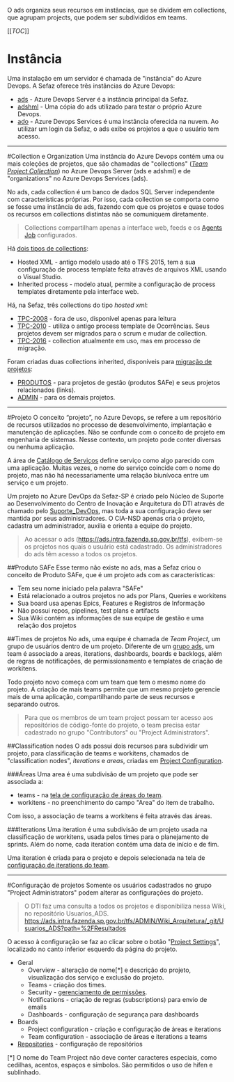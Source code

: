 O ads organiza seus recursos em instâncias, que se dividem em collections, que agrupam projects, que podem ser subdivididos em teams.

[[_TOC_]]

# Instância
Uma instalação em um servidor é chamada de "instância" do Azure Devops.
A Sefaz oferece três instâncias do Azure Devops:
- [ads](https://ads.intra.fazenda.sp.gov.br/tfs) - Azure Devops Server é a instância principal da Sefaz.
- [adshml](https://adshml.intra.fazenda.sp.gov.br/tfs/) - Uma cópia do ads utilizado para testar o próprio Azure Devops.
- [ado](https://dev.azure.com/) - Azure Devops Services é uma instância oferecida na nuvem. Ao utilizar um login da Sefaz, o ads exibe os projetos a que o usuário tem acesso.

---

#Collection e Organization
Uma instância do Azure Devops contém uma ou mais coleções de projetos, que são chamadas de "collections" ([_Team Project Collection_](https://ads.intra.fazenda.sp.gov.br/tfs/ADMIN/_settings/projects)) no Azure Devops Server (ads e adshml) e de "organizations" no Azure Devops Services (ads).

No ads, cada collection é um banco de dados SQL Server independente com características próprias.
Por isso, cada collection se comporta como se fosse uma instância de ads, fazendo com que os projetos e quase todos os recursos em collections distintas não se comuniquem diretamente.

> Collections compartilham apenas  a interface web, feeds e os [Agents Job](/Wiki-de-Arquitetura-e-Padrões-do-DTI/Biblioteca/Operações/Agent-Job) configurados. 

Há [dois tipos de collections](https://docs.microsoft.com/en-us/azure/devops/organizations/settings/work/inheritance-versus-hosted-xml?view=azure-devops):
- Hosted XML - antigo modelo usado até o TFS 2015, tem a sua configuração de process template feita através de arquivos XML usando o Visual Studio. 
- Inherited process - modelo atual, permite a configuração de process templates diretamente pela interface web.

Há, na Sefaz, três collections do tipo _hosted xml_:
- [TPC-2008](https://ads.intra.fazenda.sp.gov.br/tfs/TPC-2008) - fora de uso, disponível apenas para leitura
- [TPC-2010](https://ads.intra.fazenda.sp.gov.br/tfs/TPC-2010) - utiliza o antigo process template de Ocorrências. Seus projetos devem ser migrados para o scrum e mudar de collection.
- [TPC-2016](https://ads.intra.fazenda.sp.gov.br/tfs/TPC-2016) - collection atualmente em uso, mas em processo de migração.

Foram criadas duas collections inherited, disponíveis para [migração de projetos](/Wiki-de-Arquitetura-e-Padrões-do-DTI/Biblioteca/ADS/Migração-de-projetos-ADS-para-Collections-Inherited):
- [PRODUTOS](https://ads.intra.fazenda.sp.gov.br/tfs/PRODUTOS) - para projetos de gestão (produtos SAFe) e seus projetos relacionados (links).
- [ADMIN](https://ads.intra.fazenda.sp.gov.br/tfs/ADMIN) - para os demais projetos.

---

#Projeto
O conceito “projeto”, no Azure Devops, se refere a um repositório de recursos utilizados no processo de desenvolvimento, implantação e manutenção de aplicações. Não se confunde com o conceito de projeto em engenharia de sistemas. 
Nesse contexto, um projeto pode conter diversas ou nenhuma aplicação.

A área de [Catálogo de Serviços](/Wiki-de-Arquitetura-e-Padrões-do-DTI/Recursos/Catálogo-de-serviços) define serviço como algo parecido com uma aplicação. Muitas vezes, o nome do serviço coincide com o nome do projeto, mas não há necessariamente uma relação biunívoca entre um serviço e um projeto.

Um projeto no Azure DevOps da Sefaz-SP é criado pelo Núcleo de Suporte ao Desenvolvimento do Centro de Inovação e Arquitetura do DTI através de chamado pelo [Suporte_DevOps](https://ads.intra.fazenda.sp.gov.br/tfs/ADMIN/Suporte_DevOps/_wiki/wikis/Suporte_DevOps.wiki/125/Cria%C3%A7%C3%A3o-de-um-novo-projeto-no-ADS), mas toda a sua configuração deve ser mantida por seus administradores. O CIA-NSD apenas cria o projeto, cadastra um administrador, auxilia e orienta a equipe do projeto.

> Ao acessar o ads (https://ads.intra.fazenda.sp.gov.br/tfs), exibem-se os projetos nos quais o usuário está cadastrado. Os administradores do ads têm acesso a todos os projetos.

##Produto SAFe
Esse termo não existe no ads, mas a Sefaz criou o conceito de Produto SAFe, que é um projeto ads com as características:
- Tem seu nome iniciado pela palavra "SAFe"
- Está relacionado a outros projetos no ads por Plans, Queries e workitens
- Sua board usa apenas Epics, Features e Registros de Informação
- Não possui repos, pipelines, test plans e artifacts
- Sua Wiki contém as informações de sua equipe de gestão e uma relação dos projetos

##Times de projetos
No ads, uma equipe é chamada de _Team Project_, um grupo de usuários dentro de um projeto. 
Diferente de um [grupo ads](https://ads.intra.fazenda.sp.gov.br/tfs/ADMIN/Wiki_Arquitetura/_wiki/wikis/Wiki_Arquitetura.wiki/145/Configura%C3%A7%C3%A3o-de-seguran%C3%A7a-do-Azure-Devops?anchor=grupo-de-usu%C3%A1rios-ads), um team é associado a areas, iterations, dashboards, boards e backlogs, além de regras de notificações, de permissionamento e templates de criação de workitens.

Todo projeto novo começa com um team que tem o mesmo nome do projeto.
A criação de mais teams permite que um mesmo projeto gerencie mais de uma aplicação, compartilhando parte de seus recursos e separando outros.

>Para que os membros de um team project possam ter acesso aos repositórios de código-fonte do projeto, o team precisa estar cadastrado no grupo "Contributors" ou "Project Administrators".

##Classification nodes
O ads possui dois recursos para subdividir um projeto, para classificação de teams e workitens, chamados de "classification nodes", _iterations_ e _areas_, criadas em [Project Configuration](https://ads.intra.fazenda.sp.gov.br/tfs/ADMIN/Wiki_Arquitetura/_settings/work).

###Áreas 
Uma area é uma subdivisão de um projeto que pode ser associada a:
- teams - na [tela de configuração de áreas do team](https://ads.intra.fazenda.sp.gov.br/tfs/ADMIN/Wiki_Arquitetura/_settings/work-team?_a=areas).
- workitens - no preenchimento do campo "Area" do item de trabalho.

Com isso, a associação de teams a workitens é feita através das áreas.

###Iterations
Uma iteration é uma subdivisão de um projeto usada na classificação de workitens, usada pelos times para o planejamento de sprints.
Além do nome, cada iteration contém uma data de início e de fim.

Uma iteration é criada para o projeto e depois selecionada na tela de [configuração de iterations do team](https://ads.intra.fazenda.sp.gov.br/tfs/ADMIN/Wiki_Arquitetura/_settings/work-team?_a=iterations).

---

#Configuração de projetos
Somente os usuários cadastrados no grupo "Project Administrators" podem alterar as configurações do projeto.
> O DTI faz uma consulta a todos os projetos e disponibiliza nessa Wiki, no repositório Usuarios_ADS.
https://ads.intra.fazenda.sp.gov.br/tfs/ADMIN/Wiki_Arquitetura/_git/Usuarios_ADS?path=%2FResultados

O acesso à configuração se faz ao clicar sobre o botão "[Project Settings](https://ads.intra.fazenda.sp.gov.br/tfs/ADMIN/Wiki_Arquitetura/_settings/)", localizado no canto inferior esquerdo da página do projeto.
- Geral
  - Overview - alteração de nome[*] e descrição do projeto, visualização dos serviço e exclusão do projeto.
  - Teams - criação dos times.
  - Security - [gerenciamento de permissões](/Wiki-de-Arquitetura-e-Padrões-do-DTI/Biblioteca/ADS/Configuração-de-segurança-do-Azure-Devops-Server/Configuração-de-segurança-de-grupos).
  - Notifications - criação de regras (subscriptions) para envio de emails
  - Dashboards - configuração de segurança para dashboards
- Boards
  - Project configuration - criação e configuração de áreas e iterations
  - Team configuration - associação de áreas e iterations a teams
- [Repositories](https://ads.intra.fazenda.sp.gov.br/tfs/ADMIN/Wiki_Arquitetura/_wiki/wikis/Wiki_Arquitetura.wiki/26/Reposit%C3%B3rios) - configuração de repositórios

[*] O nome do Team Project não deve conter caracteres especiais, como cedilhas, acentos, espaços e símbolos. São permitidos o uso de hífen e sublinhado.
